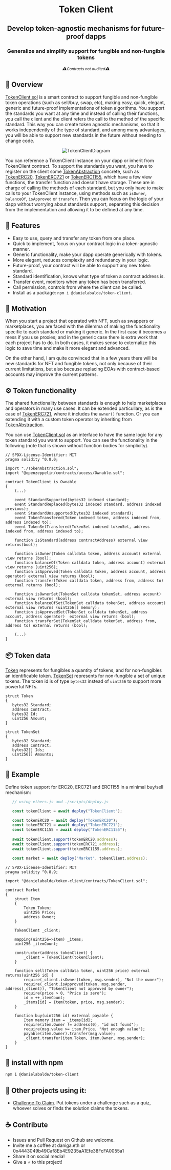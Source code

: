 <h1 align="center">Token Client</h1> 
<h2 align="center">Develop token-agnostic mechanisms for future-proof dapps</h2> 
<h3 align="center">Generalize and simplify support for fungible and non-fungible tokens</h3>
<p align="center" style="font-style: italic">⚠️<small>Contracts not audited</small>⚠️</p>



## 🧐 Overview

[TokenClient.sol](contracts/TokenClient.sol) is a smart contract to support fungible and non-fungible token operations (such as sell/buy, swap, etc), making easy, quick, elegant, generic and future-proof implementations of token algorithms. You support the standards you want at any time and instead of calling their functions, you call the client and the client refers the call to the method of the specific standard. This way you can create token agnostic mechanisms, so that it works independently of the type of standard, and among many advantages, you will be able to support new standards in the future without needing to change code.

<p align="center"><img src="./imgs/TokenClientDiagram.PNG" alt="TokenClientDiagram"></p>
 
You can reference a TokenClient instance on your dapp or inherit from TokenClient contract. To support the standards you want, you have to register on the client some [TokenAbstraction](contracts/TokenAbstraction.sol) concrete, such as [TokenERC20](contracts/concretes/TokenERC20.sol), [TokenERC721](contracts/concretes/TokenERC721.sol) or [TokenERC1155](contracts/concretes/TokenERC1155.sol), which have a few view functions, the transfer function and doesn't have storage. These are in charge of calling the methods of each standard, but you only have to make calls to your TokenClient instance, using methods such as `isOwner`, `balanceOf`, `isApproved` or `transfer`. Then you can focus on the logic of your dapp without worrying about standards support, separating this decision from the implementation and allowing it to be defined at any time.

## 🌟 Features
- Easy to use, query and transfer any token from one place.
- Quick to implement, focus on your contract logic in a token-agnostic manner.
- Generic functionality, make your dapp operate generically with tokens.
- More elegant, reduces complexity and redundancy in your logic.
- Future-proof, your contract will be able to support any new token standard.
- Standard identification, knows what type of token a contract address is.
- Transfer event, monitors when any token has been transferred.
- Call permission, controls from where the client can be called.
- Install as a package: `npm i @danielabalde/token-client`.


## 🚀 Motivation

When you start a project that operated with NFT, such as swappers or marketplaces, you are faced with the dilemma of making the functionality specific to each standard or making it generic. In the first case it becomes a mess if you use proxies; and in the generic case there is extra work that each project has to do. In both cases, it makes sense to externalize this logic to save time and make it more elegant and advanced.

On the other hand, I am quite convinced that in a few years there will be new standards for NFT and fungible tokens, not only because of their current limitations, but also because replacing EOAs with contract-based accounts may improve the current patterns.

## ⚙️ Token functionality

The shared functionality between standards is enough to help marketplaces and operators in many use cases. It can be extended particullary, as is the case of [TokenERC721](contracts/concretes/TokenERC721.sol), where it includes the `owner()` function. Or you can extending it with a custom token operator by inheriting from [TokenAbstraction](contracts/TokenAbstraction.sol).

You can use [TokenClient.sol](contracts/TokenClient.sol) as an interface to have the same logic for any token standard you want to support. You can see the functionality in the following (note that is shown without function bodies for simplicity).

```solidity
// SPDX-License-Identifier: MIT
pragma solidity ^0.8.0;

import "./TokenAbstraction.sol"; 
import "@openzeppelin/contracts/access/Ownable.sol";
 
contract TokenClient is Ownable
{ 
    (...)

    event StandardSupported(bytes32 indexed standard);
    event StandardReplaced(bytes32 indexed standard, address indexed previous);
    event StandardUnsupported(bytes32 indexed standard);
    event TokenTransfered(Token indexed token, address indexed from, address indexed to);
    event TokenSetTransfered(TokenSet indexed tokenSet, address indexed from, address indexed to);

    function isStandard(address contractAddress) external view returns(bool);

    function isOwner(Token calldata token, address account) external view returns (bool);
    function balanceOf(Token calldata token, address account) external view returns (uint256);
    function isApproved(Token calldata token, address account, address operator) external view returns (bool);
    function transfer(Token calldata token, address from, address to) external returns (bool);
    
    function isOwnerSet(TokenSet calldata tokenSet, address account) external view returns (bool);
    function balanceOfSet(TokenSet calldata tokenSet, address account) external view returns (uint256[] memory);
    function isApprovedSet(TokenSet calldata tokenSet, address account, address operator)  external view returns (bool);
    function transferSet(TokenSet calldata tokenSet, address from, address to) external returns (bool);

    (...)
}
```
## 📦 Token data
 [Token](contracts/TokenData.sol) represents for fungibles a quantity of tokens, and for non-fungibles an identificable token. [TokenSet](contracts/TokenData.sol) represents for non-fungible a set of unique tokens. The token id is of type `bytes32` instead of `uint256` to support more powerful NFTs.

 ```solidity
struct Token
{
    bytes32 Standard;
    address Contract;
    bytes32 Id;
    uint256 Amount;  
}

struct TokenSet
{
    bytes32 Standard;
    address Contract;
    bytes32[] Ids;
    uint256[] Amounts;  
}
```
## 📖 Example
Define token support for ERC20, ERC721 and ERC1155 in a minimal buy/sell mechanism:


 ```js
    // using ethers.js and ./scripts/deploy.js

    const tokenClient = await deploy("TokenClient");

    const tokenERC20 = await deploy("TokenERC20");
    const tokenERC721 = await deploy("TokenERC721");
    const tokenERC1155 = await deploy("TokenERC1155");
           
    await tokenClient.support(tokenERC20.address);
    await tokenClient.support(tokenERC721.address);
    await tokenClient.support(tokenERC1155.address); 

    const market = await deploy("Market", tokenClient.address);
```

```solidity
// SPDX-License-Identifier: MIT
pragma solidity ^0.8.9;

import "@danielabalde/token-client/contracts/TokenClient.sol";

contract Market
{
    struct Item
    {
        Token Token;
        uint256 Price;
        address Owner;
    } 
   
    TokenClient _client;

    mapping(uint256=>Item) _items;
    uint256 _itemCount;

    constructor(address tokenClient) {
        _client = TokenClient(tokenClient);
    }

    function sell(Token calldata token, uint256 price) external returns(uint256 id) {
        require(_client.isOwner(token, msg.sender), "Not the owner");
        require(_client.isApproved(token, msg.sender, address(_client)), "TokenClient not approved by owner");
        require(price > 0, "Price is zero"); 
        id = ++_itemCount;
        _items[id] = Item(token, price, msg.sender);
    }

    function buy(uint256 id) external payable {
        Item memory item = _items[id];
        require(item.Owner != address(0), "id not found");
        require(msg.value >= item.Price, "Not enough value");
        payable(item.Owner).transfer(msg.value);
        _client.transfer(item.Token, item.Owner, msg.sender);
    } 
}
```

## 🔌 install with npm
```md
npm i @danielabalde/token-client
```

## 📌 Other projects using it:
- [Challenge To Claim](https://github.com/DanielAbalde/Challenge-To-Claim-Token). Put tokens under a challenge such as a quiz, whoever solves or finds the solution claims the tokens.



## ☕ Contribute 
* Issues and Pull Request on Github are welcome. 
* Invite me a coffee at daniga.eth or 0x4443049b49Caf8Eb4E9235aA1Efe38FcFA0055a1
* Share it on social media!
* Give a ⭐ to this project!